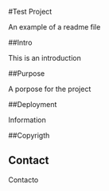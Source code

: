 #Test Project

An example of a readme file

##Intro

This is an introduction

##Purpose

A porpose for the project

##Deployment

Information

##Copyrigth 

## Contact

Contacto